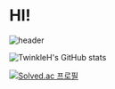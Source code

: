 # HI!

![header](https://capsule-render.vercel.app/api?type=waving&color=1abc9c&height=300&section=header&text=fighting&fontSize=90&fontColor=ffffff)

![TwinkleH's GitHub stats](https://github-readme-stats.vercel.app/api?username=TwinkleH&&show_icons=true&theme=vue&height=100)

[![Solved.ac
프로필](http://mazassumnida.wtf/api/v2/generate_badge?boj=yds04374&height=100)](https://solved.ac/yds04374)
